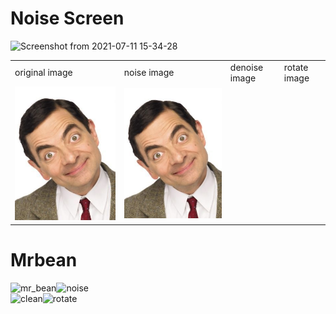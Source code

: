 # Noise Screen

![Screenshot from 2021-07-11 15-34-28](https://user-images.githubusercontent.com/80582110/125192533-997eec00-e25d-11eb-9743-cdca4f545688.png)


<table>
<tr>
<td>original image</td>
<td>noise image</td>
<td>denoise image</td>
<td>rotate image</td>
</tr>
<tr>
<td><img src="clean.jpg"></td>
<td><img src="clean.jpg"></td>
</tr>
</table>

# Mrbean
![mr_bean](https://user-images.githubusercontent.com/80582110/125941873-1db471ab-299e-4466-b9a3-a0014f20b7cf.jpeg)![noise](https://user-images.githubusercontent.com/80582110/125941898-4e1440a3-e8a8-4810-8cd6-703e1f4152c9.jpg)  
![clean](https://user-images.githubusercontent.com/80582110/125941977-1fa0d28a-5c04-455e-bd1f-e6b5e2c10233.jpg)![rotate](https://user-images.githubusercontent.com/80582110/125942008-4ebabe39-7081-4776-ab57-822937b6b139.jpg)

   

